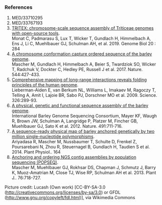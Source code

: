 ### References

1.  MED/33710295
2.  MED/33767193
3.  [TRITEX: chromosome-scale sequence assembly of Triticeae genomes with 
    open-source tools](https://europepmc.org/article/MED/31849336). \
    Monat C, Padmarasu S, Lux T, Wicker T, Gundlach H, Himmelbach A, 
    Ens J, Li C, Muehlbauer GJ, Schulman AH, et al. 2019. Genome Biol
    20 : 284
4.  [A chromosome conformation capture ordered sequence of the barley
    genome](http://europepmc.org/abstract/MED/28447635).\
    Mascher M, Gundlach H, Himmelbach A, Beier S, Twardziok SO, Wicker
    T, Radchuk V, Dockter C, Hedley PE, Russell J et al. 2017. Nature.
    544:427-433.
5.  [Comprehensive mapping of long-range interactions reveals folding
    principles of the human
    genome](http://europepmc.org/abstract/MED/19815776).\
    Lieberman-Aiden E, van Berkum NL, Williams L, Imakaev M, Ragoczy T,
    Telling A, Amit I, Lajoie BR, Sabo PJ, Dorschner MO et al. 2009.
    Science. 326:289-93.
6.  [A physical, genetic and functional sequence assembly of the barley
    genome](http://europepmc.org/abstract/MED/23075845).\
    International Barley Genome Sequencing Consortium, Mayer KF, Waugh
    R, Brown JW, Schulman A, Langridge P, Platzer M, Fincher GB,
    Muehlbauer GJ, Sato K et al. 2012. Nature. 491:711-716.
7.  [A sequence-ready physical map of barley anchored genetically by two
    million single-nucleotide
    polymorphisms](http://europepmc.org/abstract/MED/24243933).\
    Ariyadasa R, Mascher M, Nussbaumer T, Schulte D, Frenkel Z,
    Poursarebani N, Zhou R, Steuernagel B, Gundlach H, Taudien S et
    al. 2014. Plant Physiol.. 164
8.  [Anchoring and ordering NGS contig assemblies by population
    sequencing (POPSEQ)](http://europepmc.org/abstract/MED/23998490).\
    Mascher M, Muehlbauer GJ, Rokhsar DS, Chapman J, Schmutz J, Barry K,
    Muoz-Amatrian M, Close TJ, Wise RP, Schulman AH et al. 2013. Plant
    J.. 76:718-727.

Picture credit: Lucash (Own work) \[CC-BY-SA-3.0
(<http://creativecommons.org/licenses/by-sa/3.0>) or GFDL
(<http://www.gnu.org/copyleft/fdl.html>)\], via Wikimedia Commons

